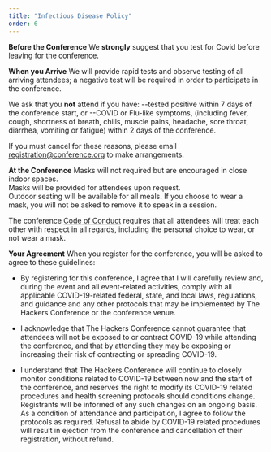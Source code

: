 ```yaml
---
title: "Infectious Disease Policy"
order: 6
---
```


**Before the Conference**
We **strongly** suggest that you test for Covid before leaving for the conference.

**When you Arrive**
We will provide rapid tests and observe testing of all arriving attendees; a negative test will be required in order to participate in the conference.

We ask that you **not** attend if you have:
--tested positive within 7 days of the conference start, or
--COVID or Flu-like symptoms, (including fever, cough, shortness of breath, chills, muscle pains, headache, sore throat, diarrhea, vomiting or fatigue) within 2 days of the conference.

If you must cancel for these reasons, please email registration@conference.org to make arrangements.

**At the Conference**
Masks will not required but are encouraged in close indoor spaces.  
Masks will be provided for attendees upon request.  
Outdoor seating will be available for all meals.
If you choose to wear a mask, you will not be asked to remove it to speak in a session.

The conference [Code of Conduct](http://www.hackersconference.org/code-of-conduct.html) requires that all attendees will treat each other with respect in all regards, including the personal choice to wear, or not wear a mask.

**Your Agreement**
When you register for the conference, you will be asked to agree to these guidelines:

* By registering for this conference, I agree that I will carefully review and, during the event and all event-related activities, comply with all applicable COVID-19-related federal, state, and local laws, regulations, and guidance and any other protocols that may be implemented by The Hackers Conference or the conference venue.   
 
* I acknowledge that The Hackers Conference cannot guarantee that attendees will not be exposed to or contract COVID-19 while attending the conference, and that by attending they may be exposing or increasing their risk of contracting or spreading COVID-19. 
 
* I understand that The Hackers Conference will continue to closely monitor conditions related to COVID-19 between now and the start of the conference, and reserves the right to modify its COVID-19 related procedures and health screening protocols should conditions change. Registrants will be informed of any such changes on an ongoing basis. As a condition of attendance and participation, I agree to follow the protocols as required. Refusal to abide by COVID-19 related procedures will result in ejection from the conference and cancellation of their registration, without refund. 
